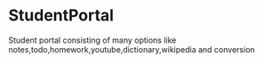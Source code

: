 # StudentPortal
Student portal consisting of many options like notes,todo,homework,youtube,dictionary,wikipedia and conversion
